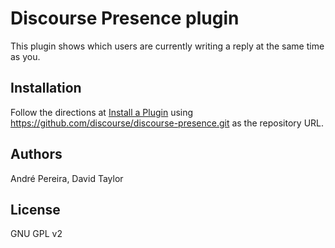 # Discourse Presence plugin
This plugin shows which users are currently writing a reply at the same time as you.

## Installation

Follow the directions at [Install a Plugin](https://meta.discourse.org/t/install-a-plugin/19157) using https://github.com/discourse/discourse-presence.git as the repository URL.

## Authors

André Pereira, David Taylor

## License

GNU GPL v2
